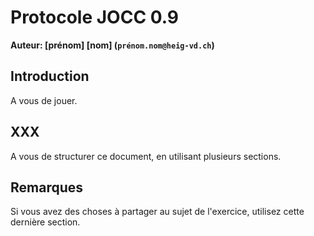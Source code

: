 # Protocole JOCC 0.9 

**Auteur: [prénom] [nom] (`prénom.nom@heig-vd.ch`)**

## Introduction

A vous de jouer.

## XXX

A vous de structurer ce document, en utilisant plusieurs sections.

## Remarques

Si vous avez des choses à partager au sujet de l'exercice, utilisez cette dernière section.